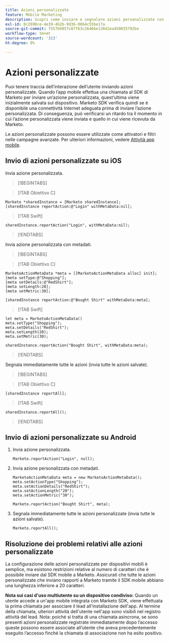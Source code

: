 ```yaml
---
title: Azioni personalizzate
feature: Mobile Marketing
description: Scopri come inviare e segnalare azioni personalizzate con Marketo Mobile SDK per iOS e Android, mettere in coda offline, attivare campagne intelligenti e soddisfare i requisiti dei 20 caratteri...
exl-id: 8c2698ce-4e39-4b2b-9d36-0864c55be17a
source-git-commit: 7557b9957c87f63c2646be13842ea450035792be
workflow-type: tm+mt
source-wordcount: '313'
ht-degree: 0%

---
```


# Azioni personalizzate

Puoi tenere traccia dell’interazione dell’utente inviando azioni personalizzate. Quando l’app mobile effettua una chiamata al SDK di Marketo per inviare un’azione personalizzata, quest’ultima viene inizialmente salvata sul dispositivo. Marketo SDK verifica quindi se è disponibile una connettività Internet adeguata prima di inviare l’azione personalizzata. Di conseguenza, può verificarsi un ritardo tra il momento in cui l’azione personalizzata viene inviata e quello in cui viene ricevuta da Marketo.

Le azioni personalizzate possono essere utilizzate come attivatori e filtri nelle campagne avanzate. Per ulteriori informazioni, vedere [Attività app mobile](https://experienceleague.adobe.com/it/docs/marketo/using/product-docs/core-marketo-concepts/smart-campaigns/flow-actions/triggers-and-filters-for-mobile-smart-campaigns).

## Invio di azioni personalizzate su iOS

Invia azione personalizzata.

>[!BEGINTABS]

>[!TAB Obiettivo C]

```
Marketo *sharedInstance = [Marketo sharedInstance];
[sharedInstance reportAction:@"Login" withMetaData:nil];
```

>[!TAB Swift]

```
sharedInstance.reportAction("Login", withMetaData:nil);
```

>[!ENDTABS]

Invia azione personalizzata con metadati.

>[!BEGINTABS]

>[!TAB Obiettivo C]

```
MarketoActionMetaData *meta = [[MarketoActionMetaData alloc] init];
[meta setType:@"Shopping"];
[meta setDetails:@"RedShirt"];
[meta setLength:20];
[meta setMetric:30];

[sharedInstance reportAction:@"Bought Shirt" withMetaData:meta];
```

>[!TAB Swift]

```
let meta = MarketoActionMetaData()
meta.setType("Shopping");
meta.setDetails("RedShirt");
meta.setLength(20);
meta.setMetric(30);

sharedInstance.reportAction("Bought Shirt", withMetaData:meta);
```

>[!ENDTABS]

Segnala immediatamente tutte le azioni (invia tutte le azioni salvate).

>[!BEGINTABS]

>[!TAB Obiettivo C]

```
[sharedInstance reportAll];
```

>[!TAB Swift]

```
sharedInstance.reportAll();
```

>[!ENDTABS]

## Invio di azioni personalizzate su Android

1. Invia azione personalizzata.

   ```
   Marketo.reportAction("Login", null);
   ```

1. Invia azione personalizzata con metadati.

   ```
   MarketoActionMetaData meta = new MarketoActionMetaData();
   meta.setActionType("Shopping");
   meta.setActionDetails("RedShirt");
   meta.setActionLength("20");
   meta.setActionMetric("30");
   
   Marketo.reportAction("Bought Shirt", meta);
   ```

1. Segnala immediatamente tutte le azioni personalizzate (invia tutte le azioni salvate).

   ```
   Marketo.reportAll();
   ```

## Risoluzione dei problemi relativi alle azioni personalizzate

La configurazione delle azioni personalizzate per dispositivi mobili è semplice, ma esistono restrizioni relative al numero di caratteri che è possibile inviare dal SDK mobile a Marketo. Assicurati che tutte le azioni personalizzate che inviano rapporti a Marketo tramite il SDK mobile abbiano una lunghezza inferiore a 20 caratteri.

**Nota sui casi d&#39;uso multiutente su un dispositivo condiviso:** Quando un utente accede a un&#39;app mobile integrata con Marketo SDK, viene effettuata la prima chiamata per associare il lead all&#39;installazione dell&#39;app. Al termine della chiamata, ulteriori attività dell&#39;utente nell&#39;app sono visibili nel registro attività del lead. Nota: poiché si tratta di una chiamata asincrona, se sono presenti azioni personalizzate registrate immediatamente dopo l’accesso queste possono essere associate all’utente che aveva precedentemente eseguito l’accesso finché la chiamata di associazione non ha esito positivo.
